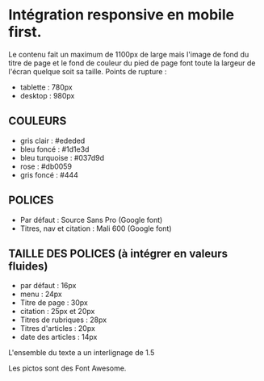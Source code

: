# Intégration responsive en mobile first.

Le contenu fait un maximum de 1100px de large mais l'image de fond du titre de page et le fond de couleur du pied de page font toute la largeur de l'écran quelque soit sa taille.
Points de rupture :
- tablette : 780px
- desktop : 980px

## COULEURS

- gris clair : #ededed
- bleu foncé : #1d1e3d
- bleu turquoise : #037d9d
- rose : #db0059
- gris foncé : #444

## POLICES 
- Par défaut : Source Sans Pro (Google font)
- Titres, nav et citation : Mali 600 (Google font)

## TAILLE DES POLICES (à intégrer en valeurs fluides)
- par défaut : 16px
- menu : 24px
- Titre de page : 30px
- citation : 25px et 20px
- Titres de rubriques : 28px
- Titres d'articles : 20px
- date des articles : 14px

L'ensemble du texte a un interlignage de 1.5

Les pictos sont des Font Awesome.